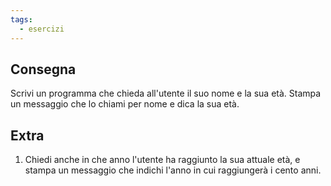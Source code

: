```yaml
---
tags:
  - esercizi
---
```

## Consegna

Scrivi un programma che chieda all'utente il suo nome e la sua età. Stampa un messaggio che lo chiami per nome e dica la sua età. 
## Extra

1. Chiedi anche in che anno l'utente ha raggiunto la sua attuale età, e stampa un messaggio che indichi l'anno in cui raggiungerà i cento anni.
